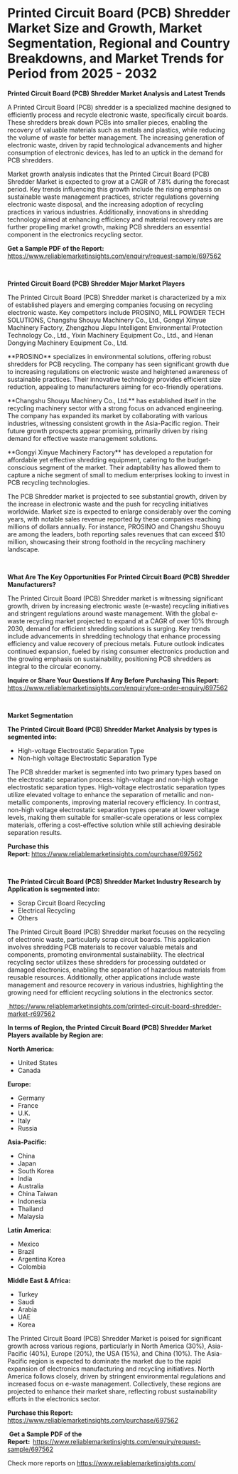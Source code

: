 <p><h1>Printed Circuit Board (PCB) Shredder Market Size and Growth, Market Segmentation, Regional and Country Breakdowns, and Market Trends for Period from 2025 -  2032</h1></p><p><strong>Printed Circuit Board (PCB) Shredder Market Analysis and Latest Trends</strong></p>
<p><p>A Printed Circuit Board (PCB) shredder is a specialized machine designed to efficiently process and recycle electronic waste, specifically circuit boards. These shredders break down PCBs into smaller pieces, enabling the recovery of valuable materials such as metals and plastics, while reducing the volume of waste for better management. The increasing generation of electronic waste, driven by rapid technological advancements and higher consumption of electronic devices, has led to an uptick in the demand for PCB shredders.</p><p>Market growth analysis indicates that the Printed Circuit Board (PCB) Shredder Market is expected to grow at a CAGR of 7.8% during the forecast period. Key trends influencing this growth include the rising emphasis on sustainable waste management practices, stricter regulations governing electronic waste disposal, and the increasing adoption of recycling practices in various industries. Additionally, innovations in shredding technology aimed at enhancing efficiency and material recovery rates are further propelling market growth, making PCB shredders an essential component in the electronics recycling sector.</p></p>
<p><strong>Get a Sample PDF of the Report:&nbsp;</strong> <a href="https://www.reliablemarketinsights.com/enquiry/request-sample/697562?utm_campaign=2822&utm_medium=2&utm_source=Github&utm_content=ia&utm_term=27022025&utm_id=printed-circuit-board-pcb-shredder">https://www.reliablemarketinsights.com/enquiry/request-sample/697562</a></p>
<p>&nbsp;</p>
<p><strong>Printed Circuit Board (PCB) Shredder Major Market Players</strong></p>
<p><p>The Printed Circuit Board (PCB) Shredder market is characterized by a mix of established players and emerging companies focusing on recycling electronic waste. Key competitors include PROSINO, MILL POWDER TECH SOLUTIONS, Changshu Shouyu Machinery Co., Ltd., Gongyi Xinyue Machinery Factory, Zhengzhou Jiepu Intelligent Environmental Protection Technology Co., Ltd., Yixin Machinery Equipment Co., Ltd., and Henan Dongying Machinery Equipment Co., Ltd.</p><p>**PROSINO** specializes in environmental solutions, offering robust shredders for PCB recycling. The company has seen significant growth due to increasing regulations on electronic waste and heightened awareness of sustainable practices. Their innovative technology provides efficient size reduction, appealing to manufacturers aiming for eco-friendly operations. </p><p>**Changshu Shouyu Machinery Co., Ltd.** has established itself in the recycling machinery sector with a strong focus on advanced engineering. The company has expanded its market by collaborating with various industries, witnessing consistent growth in the Asia-Pacific region. Their future growth prospects appear promising, primarily driven by rising demand for effective waste management solutions.</p><p>**Gongyi Xinyue Machinery Factory** has developed a reputation for affordable yet effective shredding equipment, catering to the budget-conscious segment of the market. Their adaptability has allowed them to capture a niche segment of small to medium enterprises looking to invest in PCB recycling technologies.</p><p>The PCB Shredder market is projected to see substantial growth, driven by the increase in electronic waste and the push for recycling initiatives worldwide. Market size is expected to enlarge considerably over the coming years, with notable sales revenue reported by these companies reaching millions of dollars annually. For instance, PROSINO and Changshu Shouyu are among the leaders, both reporting sales revenues that can exceed $10 million, showcasing their strong foothold in the recycling machinery landscape.</p></p>
<p>&nbsp;</p>
<p><strong>What Are The Key Opportunities For Printed Circuit Board (PCB) Shredder Manufacturers?</strong></p>
<p><p>The Printed Circuit Board (PCB) Shredder market is witnessing significant growth, driven by increasing electronic waste (e-waste) recycling initiatives and stringent regulations around waste management. With the global e-waste recycling market projected to expand at a CAGR of over 10% through 2030, demand for efficient shredding solutions is surging. Key trends include advancements in shredding technology that enhance processing efficiency and value recovery of precious metals. Future outlook indicates continued expansion, fueled by rising consumer electronics production and the growing emphasis on sustainability, positioning PCB shredders as integral to the circular economy.</p></p>
<p><strong>Inquire or Share Your Questions If Any Before Purchasing This Report:</strong> <a href="https://www.reliablemarketinsights.com/enquiry/pre-order-enquiry/697562?utm_campaign=2822&utm_medium=2&utm_source=Github&utm_content=ia&utm_term=27022025&utm_id=printed-circuit-board-pcb-shredder">https://www.reliablemarketinsights.com/enquiry/pre-order-enquiry/697562</a></p>
<p>&nbsp;</p>
<p><strong>Market Segmentation</strong></p>
<p><strong>The Printed Circuit Board (PCB) Shredder Market Analysis by types is segmented into:</strong></p>
<p><ul><li>High-voltage Electrostatic Separation Type</li><li>Non-high voltage Electrostatic Separation Type</li></ul></p>
<p><p>The PCB shredder market is segmented into two primary types based on the electrostatic separation process: high-voltage and non-high voltage electrostatic separation types. High-voltage electrostatic separation types utilize elevated voltage to enhance the separation of metallic and non-metallic components, improving material recovery efficiency. In contrast, non-high voltage electrostatic separation types operate at lower voltage levels, making them suitable for smaller-scale operations or less complex materials, offering a cost-effective solution while still achieving desirable separation results.</p></p>
<p><strong>Purchase this Report:&nbsp;</strong><a href="https://www.reliablemarketinsights.com/purchase/697562?utm_campaign=2822&utm_medium=2&utm_source=Github&utm_content=ia&utm_term=27022025&utm_id=printed-circuit-board-pcb-shredder">https://www.reliablemarketinsights.com/purchase/697562</a></p>
<p>&nbsp;</p>
<p><strong>The Printed Circuit Board (PCB) Shredder Market Industry Research by Application is segmented into:</strong></p>
<p><ul><li>Scrap Circuit Board Recycling</li><li>Electrical Recycling</li><li>Others</li></ul></p>
<p><p>The Printed Circuit Board (PCB) Shredder market focuses on the recycling of electronic waste, particularly scrap circuit boards. This application involves shredding PCB materials to recover valuable metals and components, promoting environmental sustainability. The electrical recycling sector utilizes these shredders for processing outdated or damaged electronics, enabling the separation of hazardous materials from reusable resources. Additionally, other applications include waste management and resource recovery in various industries, highlighting the growing need for efficient recycling solutions in the electronics sector.</p></p>
<p><a href="https://www.reliablemarketinsights.com/printed-circuit-board-shredder-market-r697562?utm_campaign=2822&utm_medium=2&utm_source=Github&utm_content=ia&utm_term=27022025&utm_id=printed-circuit-board-pcb-shredder">&nbsp;https://www.reliablemarketinsights.com/printed-circuit-board-shredder-market-r697562</a></p>
<p><strong>In terms of Region, the Printed Circuit Board (PCB) Shredder Market Players available by Region are:</strong></p>
<p>
    <p> <strong> North America: </strong>
        <ul>
            <li>United States</li>
            <li>Canada</li>
        </ul>
        </p> 
    <p> <strong> Europe: </strong>
        <ul>
            <li>Germany</li>
            <li>France</li>
            <li>U.K.</li>
            <li>Italy</li>
            <li>Russia</li>
        </ul>
        </p> 
    <p> <strong> Asia-Pacific: </strong>
        <ul>
            <li>China</li>
            <li>Japan</li>
            <li>South Korea</li>
            <li>India</li>
            <li>Australia</li>
            <li>China Taiwan</li>
            <li>Indonesia</li>
            <li>Thailand</li>
            <li>Malaysia</li>
        </ul>
        </p> 
    <p> <strong> Latin America: </strong>
        <ul>
            <li>Mexico</li>
            <li>Brazil</li>
            <li>Argentina Korea</li>
            <li>Colombia</li>
        </ul>
        </p> 
    <p> <strong> Middle East & Africa: </strong>
        <ul>
            <li>Turkey</li>
            <li>Saudi</li>
            <li>Arabia</li>
            <li>UAE</li>
            <li>Korea</li>
        </ul>
    </p>
    </p>
<p><p>The Printed Circuit Board (PCB) Shredder Market is poised for significant growth across various regions, particularly in North America (30%), Asia-Pacific (40%), Europe (20%), the USA (15%), and China (10%). The Asia-Pacific region is expected to dominate the market due to the rapid expansion of electronics manufacturing and recycling initiatives. North America follows closely, driven by stringent environmental regulations and increased focus on e-waste management. Collectively, these regions are projected to enhance their market share, reflecting robust sustainability efforts in the electronics sector.</p></p>
<p><strong>Purchase this Report: </strong><a href="https://www.reliablemarketinsights.com/purchase/697562?utm_campaign=2822&utm_medium=2&utm_source=Github&utm_content=ia&utm_term=27022025&utm_id=printed-circuit-board-pcb-shredder">https://www.reliablemarketinsights.com/purchase/697562</a></p>
<p>&nbsp;<strong>Get a Sample PDF of the Report:&nbsp;&nbsp;</strong><a href="https://www.reliablemarketinsights.com/enquiry/request-sample/697562?utm_campaign=2822&utm_medium=2&utm_source=Github&utm_content=ia&utm_term=27022025&utm_id=printed-circuit-board-pcb-shredder">https://www.reliablemarketinsights.com/enquiry/request-sample/697562</a></p>
<p><strong></strong></p>
<p>Check more reports on <a href="https://www.reliablemarketinsights.com/?utm_campaign=2822&utm_medium=2&utm_source=Github&utm_content=ia&utm_term=27022025&utm_id=printed-circuit-board-pcb-shredder">https://www.reliablemarketinsights.com/</a></p>